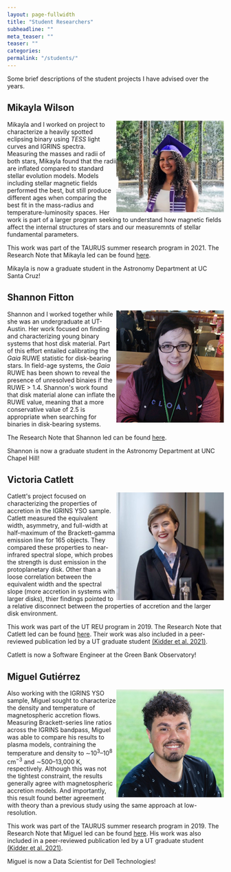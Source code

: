 ```yaml
---
layout: page-fullwidth
title: "Student Researchers"
subheadline: ""
meta_teaser: ""
teaser: ""
categories:
permalink: "/students/"
---
```


Some brief descriptions of the student projects I have advised over the years. 

## Mikayla Wilson

<a href='https://www.linkedin.com/in/mikayla-wilson-36408a196' target='blank' HSPACE="25">
  <img src="/local_files/mikayla.jpeg" width="250" ALIGN="right">
</a>
Mikayla and I worked on project to characterize a heavily spotted eclipsing binary using <em>TESS</em> light curves and IGRINS spectra. Measuring the masses and radii of both stars, Mikayla found that the radii are inflated compared to standard stellar evolution models. Models including stellar magnetic fields performed the best, but still produce different ages when comparing the best fit in the mass-radius and temperature-luminosity spaces. Her work is part of a larger program seeking to understand how magnetic fields affect the internal structures of stars and our measuremnts of stellar fundamental parameters. 

This work was part of the TAURUS summer research program in 2021. The Research Note that Mikayla led can be found <a href='https://ui.adsabs.harvard.edu/abs/2022RNAAS...6..196W/abstract' target='blank'>here</a>.

Mikayla is now a graduate student in the Astronomy Department at UC Santa Cruz! 

## Shannon Fitton

<a href='https://www.linkedin.com/in/shannon-fitton-a796511a7' target='blank' HSPACE="25">
  <img src="/local_files/shannon.jpg" width="250" ALIGN="right">
</a>
Shannon and I worked together while she was an undergraduate at UT-Austin. Her work focused on finding and characterizing young binary systems that host disk material. Part of this effort entailed calibrating the <em>Gaia</em> RUWE statistic for disk-bearing stars. In field-age systems, the <em>Gaia</em> RUWE has been shown to reveal the presence of unresolved binaies if the RUWE > 1.4. Shannon's work found that disk material alone can inflate the RUWE value, meaning that a more conservative value of 2.5 is appropriate when searching for binaries in disk-bearing systems.

The Research Note that Shannon led can be found <a href='https://ui.adsabs.harvard.edu/abs/2022RNAAS...6...18F/abstract' target='blank'>here</a>.

Shannon is now a graduate student in the Astronomy Department at UNC Chapel Hill!

## Victoria Catlett

<a href='https://www.linkedin.com/in/victoria-catlett' target='blank' HSPACE="25">
  <img src="/local_files/catlett.jpeg" width="250" ALIGN="right">
</a>
Catlett's project focused on characterizing the properties of accretion in the IGRINS YSO sample. Catlett measured the equivalent width, asymmetry, and full-width at half-maximum of the Brackett-gamma emission line for 165 objects. They compared these properties to near-infrared spectral slope, which probes the strength is dust emission in the protoplanetary disk. Other than a loose correlation between the equivalent width and the spectral slope (more accretion in systems with larger disks), thier findings pointed to a relative disconnect between the properties of accretion and the larger disk environment. 

This work was part of the UT REU program in 2019. The Research Note that Catlett led can be found <a href='https://ui.adsabs.harvard.edu/abs/2019RNAAS...3..195C/abstract' target='blank'>here</a>. Their work was also included in a peer-reviewed publication led by a UT graduate student <a href='https://ui.adsabs.harvard.edu/abs/2021ApJ...922...27K/abstract' target='blank'>(Kidder et al. 2021)</a>.

Catlett is now a Software Engineer at the Green Bank Observatory!

## Miguel Guti&#233;rrez

<a href='https://www.linkedin.com/in/mgutierrez32' target='blank' HSPACE="25">
  <img src="/local_files/miguel.jpeg" width="250" ALIGN="right">
</a>
Also working with the IGRINS YSO sample, Miguel sought to characterize the density and temperature of magnetospheric accretion flows. Measuring Brackett-series line ratios across the IGRINS bandpass, Miguel was able to compare his results to plasma models, contraining the temperature and density to ∼10<sup>3</sup>–10<sup>8</sup> cm<sup>−3</sup> and ∼500–13,000 K, respectively. Although this was not the tightest constraint, the results generally agree with magnetospheric accretion models. And importantly, this result found better agreement with theory than a previous study using the same approach at low-resolution. 

This work was part of the TAURUS summer research program in 2019. The Research Note that Miguel led can be found <a href='https://ui.adsabs.harvard.edu/abs/2020RNAAS...4....7G/abstract' target='blank'>here</a>. His work was also included in a peer-reviewed publication led by a UT graduate student <a href='https://ui.adsabs.harvard.edu/abs/2021ApJ...922...27K/abstract' target='blank'>(Kidder et al. 2021)</a>.

Miguel is now a Data Scientist for Dell Technologies!